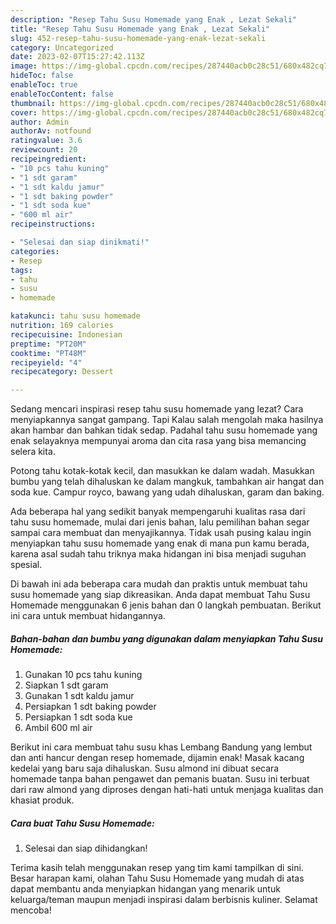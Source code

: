 ```yaml
---
description: "Resep Tahu Susu Homemade yang Enak , Lezat Sekali"
title: "Resep Tahu Susu Homemade yang Enak , Lezat Sekali"
slug: 452-resep-tahu-susu-homemade-yang-enak-lezat-sekali
category: Uncategorized
date: 2023-02-07T15:27:42.113Z
image: https://img-global.cpcdn.com/recipes/287440acb0c28c51/680x482cq70/tahu-susu-homemade-foto-resep-utama.jpg
hideToc: false
enableToc: true
enableTocContent: false
thumbnail: https://img-global.cpcdn.com/recipes/287440acb0c28c51/680x482cq70/tahu-susu-homemade-foto-resep-utama.jpg
cover: https://img-global.cpcdn.com/recipes/287440acb0c28c51/680x482cq70/tahu-susu-homemade-foto-resep-utama.jpg
author: Admin
authorAv: notfound
ratingvalue: 3.6
reviewcount: 20
recipeingredient:
- "10 pcs tahu kuning"
- "1 sdt garam"
- "1 sdt kaldu jamur"
- "1 sdt baking powder"
- "1 sdt soda kue"
- "600 ml air"
recipeinstructions:

- "Selesai dan siap dinikmati!"
categories:
- Resep
tags:
- tahu
- susu
- homemade

katakunci: tahu susu homemade 
nutrition: 169 calories
recipecuisine: Indonesian
preptime: "PT20M"
cooktime: "PT48M"
recipeyield: "4"
recipecategory: Dessert

---
```



Sedang mencari inspirasi resep tahu susu homemade yang lezat? Cara menyiapkannya sangat gampang. Tapi Kalau salah mengolah maka hasilnya akan hambar dan bahkan tidak sedap. Padahal tahu susu homemade yang enak selayaknya mempunyai aroma dan cita rasa yang bisa memancing selera kita.


Potong tahu kotak-kotak kecil, dan masukkan ke dalam wadah. Masukkan bumbu yang telah dihaluskan ke dalam mangkuk, tambahkan air hangat dan soda kue. Campur royco, bawang yang udah dihaluskan, garam dan baking.

Ada beberapa hal yang sedikit banyak mempengaruhi kualitas rasa dari tahu susu homemade, mulai dari jenis bahan, lalu pemilihan bahan segar sampai cara membuat dan menyajikannya. Tidak usah pusing kalau ingin menyiapkan tahu susu homemade yang enak di mana pun kamu berada, karena asal sudah tahu triknya maka hidangan ini bisa menjadi suguhan spesial.


Di bawah ini ada beberapa cara mudah dan praktis untuk membuat tahu susu homemade yang siap dikreasikan. Anda dapat membuat Tahu Susu Homemade menggunakan 6 jenis bahan dan 0 langkah pembuatan. Berikut ini cara untuk membuat hidangannya.

<!--inarticleads1-->

##### Bahan-bahan dan bumbu yang digunakan dalam menyiapkan Tahu Susu Homemade:

1. Gunakan 10 pcs tahu kuning
1. Siapkan 1 sdt garam
1. Gunakan 1 sdt kaldu jamur
1. Persiapkan 1 sdt baking powder
1. Persiapkan 1 sdt soda kue
1. Ambil 600 ml air


Berikut ini cara membuat tahu susu khas Lembang Bandung yang lembut dan anti hancur dengan resep homemade, dijamin enak! Masak kacang kedelai yang baru saja dihaluskan. Susu almond ini dibuat secara homemade tanpa bahan pengawet dan pemanis buatan. Susu ini terbuat dari raw almond yang diproses dengan hati-hati untuk menjaga kualitas dan khasiat produk. 

<!--inarticleads2-->

##### Cara buat Tahu Susu Homemade:


1. Selesai dan siap dihidangkan!



Terima kasih telah menggunakan resep yang tim kami tampilkan di sini. Besar harapan kami, olahan Tahu Susu Homemade yang mudah di atas dapat membantu anda menyiapkan hidangan yang menarik untuk keluarga/teman maupun menjadi inspirasi dalam berbisnis kuliner. Selamat mencoba!
